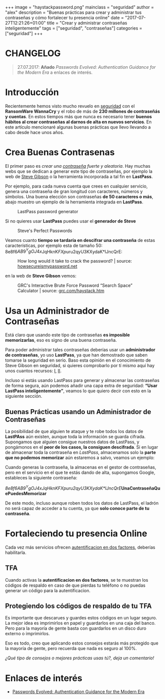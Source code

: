 +++
image = "haystackpassword.png"
mainclass = "seguridad"
author = "alex"
description = "Buenas prácticas para crear y administrar tus contraseñas y cómo fortalecer tu presencia online"
date = "2017-07-27T12:21:26+01:00"
title = "Crear y administrar contraseñas inteligentemente"
tags = ["seguridad", "contraseñas"]
categories = ["seguridad"]
+++

# CHANGELOG

> 27.07.2017: **Añado** *Passwords Evolved: Authentication Guidance for the Modern Era* a enlaces de interés.

# Introducción

Recientemente hemos visto mucho revuelo en [seguridad](https://elbauldelprogramador.com/categories/seguridad "Posts sobre seguridad") con el **RansomWare WannaCry** y el robo de más de **230 millones de contraseñás y cuentas**. En estos tiempos más que nunca es necesario tener **buenos hábitos al crear contraseñas al darnos de alta en nuevos servicios**. En este artículo mencionaré algunas buenas prácticas que llevo llevando a cabo desde hace unos años.

# Crea Buenas Contrasenas

El primer paso es *crear una [contraseña](https://elbauldelprogramador.com/como-se-almacenan-tus-contrasenas-en-internet-y-cuando-la-longitud-de-la-misma-no-importa/ "Cómo se almacenan tus contraseñas en internet y cuando la longitud de la misma no importa") fuerte y aleatoria*. Hay muchas webs que se dedican a generar este tipo de contraseñas, por ejemplo la web de <a href="https://www.grc.com/passwords.htm" target="_blank" title="Perfect Passwords">Steve Gibson</a>  o la herramienta incorporada a tal fin en **LastPass**.

Por ejemplo, para cada nueva cuenta que crees en cualquier servicio, genera una contraseña de gran longitud con caracteres, números y símbolos. Una buena elección son contraseñas **de 50 caracteres o más**, abajo muestro un ejemplo de la herramienta integrada en **LastPass**.

<figure>
        <a href="/img/lastpassgenerator.png">
          <amp-img
            on="tap:lightbox1"
            role="button"
            tabindex="0"
            layout="responsive"
            src="/img/lastpassgenerator.png"
            alt="LastPass password generator"
            title="LastPass password generator"
            sizes="(min-width: 420px) 420px, 100vw"
            width="420"
            height="521">
          </amp-img>
        </a>
        <figcaption>LastPass password generator</figcaption>
</figure>

Si no quieres usar **LastPass** puedes usar el **generador de Steve**

<figure>
        <a href="/img/steveperfectpasswords.png">
          <amp-img
            on="tap:lightbox1"
            role="button"
            tabindex="0"
            layout="responsive"
            src="/img/steveperfectpasswords.png"
            srcset="/img/steveperfectpasswords.png 1000w, /img/steveperfectpasswords-800.png 800w"
            alt="Steve's Perfect Passwords"
            title="Steve's Perfect Passwords"
            sizes="(min-width: 1152px) 1152px, 100vw"
            width="1152"
            height="277">
          </amp-img>
        </a>
        <figcaption>Steve's Perfect Passwords</figcaption>
</figure>

<!--more--><!--ad-->

Veamos cuanto **tiempo se tardaría en descifrar una contraseña** de estas características, por ejemplo esta de tamaño 50: 8e8f6$AB9^YgOJ4x$JqHknK*FXp*uru2qyU3KXydaK*lJncQrE:

<figure>
        <a href="/img/howsecure.png">
          <amp-img
            on="tap:lightbox1"
            role="button"
            tabindex="0"
            layout="responsive"
            src="/img/howsecure.png"
            alt="How long would it take to crack the password?"
            title="How long would it take to crack the password?"
            sizes="(min-width: 803px) 803px, 100vw"
            width="803"
            height="227">
          </amp-img>
        </a>
        <figcaption>How long would it take to crack the password? | source: <a href="https://howsecureismypassword.net/" target="_blank" title="howsecure">howsecureismypassword.net</a></figcaption>
</figure>

en la web de **Steve Gibson** vemos:

<figure>
        <a href="/img/haystackpassword.png">
          <amp-img
            on="tap:lightbox1"
            role="button"
            tabindex="0"
            layout="responsive"
            src="/img/haystackpassword.png"
            alt="GRC's Interactive Brute Force Password “Search Space” Calculator"
            title="GRC's Interactive Brute Force Password “Search Space” Calculator"
            sizes="(min-width: 842px) 842px, 100vw"
            width="842"
            height="753">
          </amp-img>
        </a>
        <figcaption>GRC's Interactive Brute Force Password “Search Space” Calculator | source: <a href="https://www.grc.com/haystack.htm" target="_blank" title="haystack">grc.com/haystack.htm</a></figcaption>
</figure>

# Usa un Administrador de Contraseñas

Está claro que usando este tipo de contraseñas **es imposible memorizarlas**, eso es signo de una buena contraseña.

Para poder administrar tales contraseñas deberías usar un **administrador de contraseñas**, yo uso **LastPass**, ya que han demostrado que saben tomarse la seguridad en serio. Baso esta opinión en el conocimiento de Steve Gibson en seguridad, si quieres comprobarlo por tí mismo aquí hay unos cuantos recursos: <a href="https://www.youtube.com/watch?v=z4-h5gWpvAc" target="_blank" title="I">I</a>, <a href="https://blog.lastpass.com/2010/07/lastpass-gets-green-light-from-security.html/" target="_blank" title="II">II</a>.

Incluso si estás usando LastPass para generar y almacenar las contraseñas de forma segura, aún podemos añadir una capa extra de seguridad: **“Usar LastPass inteligentemente”**, veamos lo que quiero decir con esto en la siguiente sección.

## Buenas Prácticas usando un Administrador de Contraseñas

La posibilidad de que alguien te ataque y te robe todos los datos de **LastPAss** aún existen, aunque toda la información se guarda cifrada. Supongamos que alguien consigue nuestros datos de LastPass, y pongámonos en el **peor de los casos, la consiguen descifrada**. Si en lugar de almacenar toda la contraseña en *LastPass*, almacenamos solo la **parte que no podemos memorizar** aún estaremos a salvo, veamos un ejemplo:

Cuando generas la contraseña, la almacenas en el gestor de contraseñas, pero en el servicio en el que te estás dando de alta, supongamos Google, estableces la siguiente contraseña:

_8e8f6$AB9^YgOJ4x$JqHknK*FXp*uru2qyU3KXydaK*lJncQrE_**UnaContraseñaQuePuedesMemorizar**

De este modo, incluso aunque roben todos los datos de LastPass, el ladrón no será capaz de acceder a tu cuenta, ya que **solo conoce parte de tu contraseña**.

# Fortaleciendo tu presencia Online

Cada vez más servicios ofrecen [autentificacion en dos factores](https://elbauldelprogramador.com/todos-los-lugares-donde-deberias-habilitar-autenticacion-de-dos-factores-ahora-mismo/ "Todos los lugares donde deberías habilitar la Autenticación de Dos Factores ahora mismo"), deberías habilitarla.

## TFA

Cuando activas la **autentificacion en dos factores**, se te muestran los códigos de respaldo en caso de que pierdas tu teléfono o no puedas generar un código para la autentificacion.

## Protegiendo los códigos de respaldo de tu TFA

Es importante que descarues y guardes estos códigos en un lugar seguro. La mejor idea es imprimirlos en papel y guardarlos en una caja del banco. Pero para la mayoría de gente basta con guardarlos en un disco duro externo o imprimirlos.

Eso es todo, creo que aplicando estos consejos estarás más protegido que la mayoría de gente, pero recuerda que nada es seguro al 100%.

*¿Qué tipo de consejos o mejores prácticas usas tú?, deja un comentario!*

# Enlaces de interés

- <a href="https://www.troyhunt.com/passwords-evolved-authentication-guidance-for-the-modern-era/" target="_blank" title="Passwords Evolved: Authentication Guidance for the Modern Era">Passwords Evolved: Authentication Guidance for the Modern Era</a>
